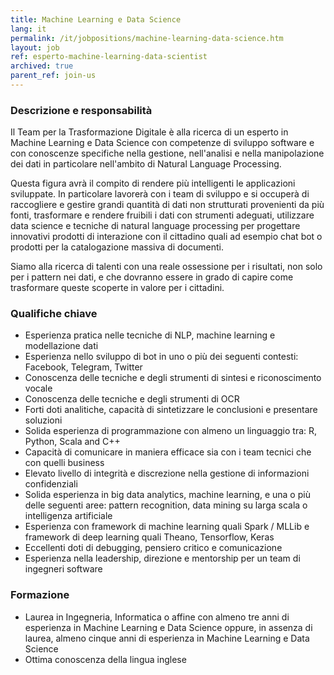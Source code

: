 ```yaml
---
title: Machine Learning e Data Science
lang: it
permalink: /it/jobpositions/machine-learning-data-science.htm
layout: job
ref: esperto-machine-learning-data-scientist
archived: true
parent_ref: join-us
---
```


### Descrizione e responsabilità
Il Team per la Trasformazione Digitale è alla ricerca di un esperto in Machine Learning e Data Science con competenze di sviluppo software e con conoscenze specifiche nella gestione, nell'analisi e nella manipolazione dei dati in particolare nell'ambito di Natural Language Processing.

Questa figura avrà il compito di rendere più intelligenti le applicazioni sviluppate. In particolare lavorerà con i team di sviluppo e si occuperà di raccogliere e gestire grandi quantità di dati non strutturati provenienti da più fonti, trasformare e rendere fruibili i dati con strumenti adeguati, utilizzare data science e tecniche di natural language processing per progettare innovativi prodotti di interazione con il cittadino quali ad esempio chat bot o prodotti per la catalogazione massiva di documenti.  

Siamo alla ricerca di talenti con una reale ossessione per i risultati, non solo per i pattern nei dati, e che dovranno essere in grado di capire come trasformare queste scoperte in valore per i cittadini.



### Qualifiche chiave
- Esperienza pratica nelle tecniche di NLP, machine learning e modellazione dati
- Esperienza nello sviluppo di bot in uno o più dei seguenti contesti: Facebook, Telegram, Twitter
- Conoscenza delle tecniche e degli strumenti di sintesi e riconoscimento vocale
- Conoscenza delle tecniche e degli strumenti di OCR
- Forti doti analitiche, capacità di sintetizzare le conclusioni e presentare soluzioni
- Solida esperienza di programmazione con almeno un linguaggio tra: R, Python, Scala and C++
- Capacità di comunicare in maniera efficace sia con i team tecnici che con quelli business
- Elevato livello di integrità e discrezione nella gestione di informazioni confidenziali
- Solida esperienza in big data analytics, machine learning, e una o più delle seguenti aree: pattern recognition, data mining su larga scala o intelligenza artificiale
- Esperienza con framework di machine learning quali Spark / MLLib e framework di deep learning quali Theano, Tensorflow, Keras
- Eccellenti doti di debugging, pensiero critico e comunicazione
- Esperienza nella leadership, direzione e mentorship per un team di ingegneri software


### Formazione
- Laurea in Ingegneria, Informatica o affine con almeno tre anni di esperienza in Machine Learning e Data Science oppure, in assenza di laurea, almeno cinque anni di esperienza in Machine Learning e Data Science
- Ottima conoscenza della lingua inglese